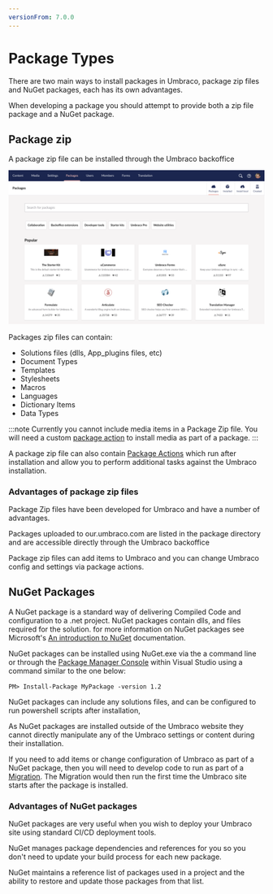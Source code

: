 ```yaml
---
versionFrom: 7.0.0
---
```


# Package Types
There are two main ways to install packages in Umbraco, 
package zip files and NuGet packages, each has its own advantages. 

When developing a package you should attempt to provide both a zip file package and a NuGet package.

## Package zip

A package zip file can be installed through the Umbraco backoffice 

![Zip packages can be installed via the Umbraco backoffice package section](images/backoffice-package-section.png)

Packages zip files can contain: 

* Solutions files (dlls, App_plugins files, etc)
* Document Types
* Templates
* Stylesheets
* Macros
* Languages
* Dictionary Items
* Data Types

:::note
Currently you cannot include media items in a Package Zip file. You will need a custom [package action](package-actions.md) to install media as part of a package.
:::

A package zip file can also contain [Package Actions](package-actions.md) which run after installation and allow you to perform additional tasks against the Umbraco installation.

### Advantages of package zip files

Package Zip files have been developed for Umbraco and have a number of advantages.

Packages uploaded to our.umbraco.com are listed in the package directory and are accessible directly through the Umbraco backoffice

Package zip files can add items to Umbraco and you can change Umbraco config and settings via package actions.


## NuGet Packages

A NuGet package is a standard way of delivering Compiled Code and configuration to a .net project. NuGet packages contain dlls, and files required for the solution. for more information on NuGet packages see Microsoft's [An introduction to NuGet](https://docs.microsoft.com/en-us/nuget/what-is-nuget) documentation.

NuGet packages can be installed using NuGet.exe via the a command line or through the [Package Manager Console](https://docs.microsoft.com/en-us/nuget/consume-packages/install-use-packages-powershell) within Visual Studio using a command similar to the one below: 

```
PM> Install-Package MyPackage -version 1.2
```

NuGet packages can include any solutions files, and can be configured to run powershell scripts after installation, 

As NuGet packages are installed outside of the Umbraco website they cannot directly manipulate any of the Umbraco settings or content during their installation. 

If you need to add items or change configuration of Umbraco as part of a NuGet package, then you will need to develop code to run as part of a [Migration](../database/index.md). The Migration would then run the first time the Umbraco site starts after the package is installed.

### Advantages of NuGet packages

NuGet packages are very useful when you wish to deploy your Umbraco site using standard CI/CD deployment tools.

NuGet manages package dependencies and references for you so you don't need to update your build process for each new package. 

NuGet maintains a reference list of packages used in a project and the ability to restore and update those packages from that list.